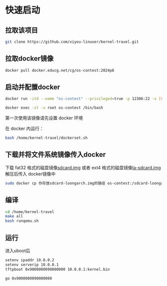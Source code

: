 # 快速启动

## 拉取该项目

```sh
git clone https://github.com/xiyou-linuxer/kernel-travel.git
```

## 拉取docker镜像

```sh
docker pull docker.educg.net/cg/os-contest:2024p6
```

## 启动并配置docker

```sh
docker run -itd --name "os-contest" --privileged=true -p 12306:22 -v [你的存放该项目的路径]:/home/kernel-travel:rw 7720e314113f /bin/bash

docker exec -it -u root os-contest /bin/bash
```

第一次使用该镜像请先设置 docker 环境

在 docker 内运行：

```sh
bash /home/kernel-travel/dockerset.sh
```

## 下载并将文件系统镜像传入docker

下载 fat32 格式的磁盘镜像[sdcard.img](https://github.com/oscomp/testsuits-for-oskernel/blob/pre-2023/sdcard.img.gz)
或者 ext4 格式的磁盘镜像[la-sdcard.img](https://github.com/oscomp/testsuits-for-oskernel/releases/tag/2024-final-la) 解压后传入 docker镜像中

```sh
sudo docker cp 你存放sdcard-loongarch.img的路径 os-contest:/sdcard-loongarch.img
```

## 编译

```sh
cd /home/kernel-travel
make all
bash runqemu.sh
```

## 运行

进入uboot后

```sh
setenv ipaddr 10.0.0.2
setenv serverip 10.0.0.1
tftpboot 0x9000000090000000 10.0.0.1:kernel.bin

go 0x9000000090000000
```
